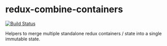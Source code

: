 # redux-combine-containers 
[![Build Status](https://travis-ci.org/camille-hdl/redux-combine-containers.svg?branch=master)](https://travis-ci.org/camille-hdl/redux-combine-containers)  

Helpers to merge multiple standalone redux containers / state into a single immutable state.
